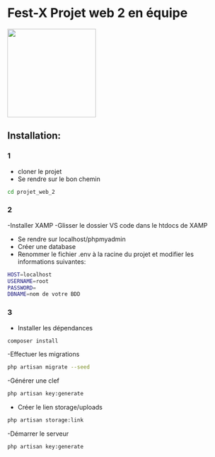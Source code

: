 # Fest-X Projet web 2 en équipe

<img src="" style="width: 200px" alt="">

## Installation:

### 1

- cloner le projet 
- Se rendre sur le bon chemin

```bash
cd projet_web_2
```


### 2
-Installer XAMP
-Glisser le dossier VS code dans le htdocs de XAMP
- Se rendre sur localhost/phpmyadmin
- Créer une database
- Renommer le fichier .env à la racine du projet et modifier les informations suivantes:

```bash
HOST=localhost
USERNAME=root
PASSWORD=
DBNAME=nom de votre BDD
```

### 3

- Installer les dépendances

```bash
composer install
```

-Effectuer les migrations

```bash
php artisan migrate --seed
```

-Générer une clef

```bash
php artisan key:generate
```

- Créer le lien storage/uploads

```bash
php artisan storage:link
```

-Démarrer le serveur

```bash
php artisan key:generate
```



  
